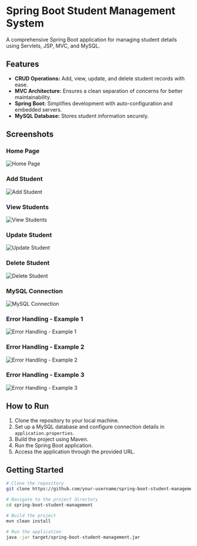# Spring Boot Student Management System

A comprehensive Spring Boot application for managing student details using Servlets, JSP, MVC, and MySQL.

## Features

- **CRUD Operations:** Add, view, update, and delete student records with ease.
- **MVC Architecture:** Ensures a clean separation of concerns for better maintainability.
- **Spring Boot:** Simplifies development with auto-configuration and embedded servers.
- **MySQL Database:** Stores student information securely.

## Screenshots

### Home Page
![Home Page](https://github.com/muuggle07/Student-Database-Management/raw/main/Student%20Management%20System/screenshots/home.png)

### Add Student
![Add Student](https://github.com/muuggle07/Student-Database-Management/raw/main/Student%20Management%20System/screenshots/register.png)

### View Students
![View Students](https://github.com/muuggle07/Student-Database-Management/raw/main/Student%20Management%20System/screenshots/display.png)

### Update Student
![Update Student](https://github.com/muuggle07/Student-Database-Management/raw/main/Student%20Management%20System/screenshots/update.png)

### Delete Student
![Delete Student](https://github.com/muuggle07/Student-Database-Management/raw/main/Student%20Management%20System/screenshots/delete.png)

### MySQL Connection
![MySQL Connection](https://github.com/muuggle07/Student-Database-Management/raw/main/Student%20Management%20System/screenshots/Mysql.png)

### Error Handling - Example 1
![Error Handling - Example 1](https://github.com/muuggle07/Student-Database-Management/raw/main/Student%20Management%20System/screenshots/handling.png)

### Error Handling - Example 2
![Error Handling - Example 2](https://github.com/muuggle07/Student-Database-Management/raw/main/Student%20Management%20System/screenshots/handlin1.png)

### Error Handling - Example 3
![Error Handling - Example 3](https://github.com/muuggle07/Student-Database-Management/raw/main/Student%20Management%20System/screenshots/handling2.png)

## How to Run

1. Clone the repository to your local machine.
2. Set up a MySQL database and configure connection details in `application.properties`.
3. Build the project using Maven.
4. Run the Spring Boot application.
5. Access the application through the provided URL.

## Getting Started

```bash
# Clone the repository
git clone https://github.com/your-username/spring-boot-student-management.git

# Navigate to the project directory
cd spring-boot-student-management

# Build the project
mvn clean install

# Run the application
java -jar target/spring-boot-student-management.jar

